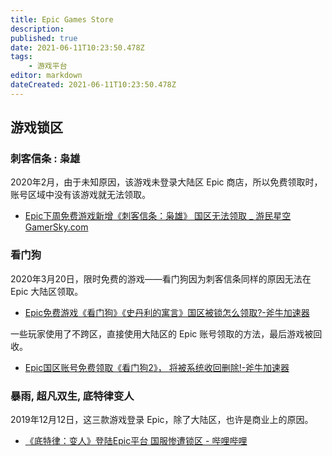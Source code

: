 ```yaml
---
title: Epic Games Store
description: 
published: true
date: 2021-06-11T10:23:50.478Z
tags:
    - 游戏平台
editor: markdown
dateCreated: 2021-06-11T10:23:50.478Z
---
```


## 游戏锁区

### 刺客信条 : 枭雄

2020年2月，由于未知原因，该游戏未登录大陆区 Epic 商店，所以免费领取时，账号区域中没有该游戏就无法领取。

+ [Epic下周免费游戏新增《刺客信条：枭雄》 国区无法领取 _ 游民星空 GamerSky.com](https://web.archive.org/web/20210611092913/https://www.gamersky.com/news/202002/1264249.shtml)

### 看门狗

2020年3月20日，限时免费的游戏——看门狗因为刺客信条同样的原因无法在 Epic 大陆区领取。

+ [Epic免费游戏《看门狗》《史丹利的寓言》国区被锁怎么领取?-斧牛加速器](https://web.archive.org/web/20210611101121/https://www.fnjiasu.com/content/4/2580.html)

一些玩家使用了不跨区，直接使用大陆区的 Epic 账号领取的方法，最后游戏被回收。

+ [Epic国区账号免费领取《看门狗2》， 将被系统收回删除!-斧牛加速器](https://web.archive.org/web/20210611101119/https://www.fnjiasu.com/content/4/3404.html)

### 暴雨, 超凡双生, 底特律变人

2019年12月12日，这三款游戏登录 Epic，除了大陆区，也许是商业上的原因。

+ [《底特律：变人》登陆Epic平台 国服惨遭锁区 - 哔哩哔哩](https://archive.is/5Pdpd "https://www.bilibili.com/read/cv4154677/")
